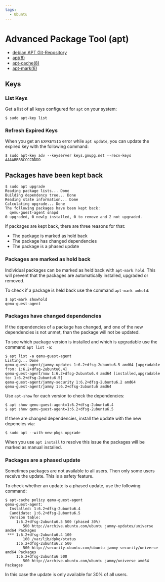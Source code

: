 ```yaml
---
tags:
  - Ubuntu
---
```


# Advanced Package Tool (apt)

* [debian APT Git-Repository](https://salsa.debian.org/apt-team)
* [apt(8)](https://manpages.debian.org/apt/apt.8.en.html)
* [apt-cache(8)](https://manpages.debian.org/apt/apt-cache.8.en.html)
* [apt-mark(8)](https://manpages.debian.org/apt/apt-mark.8.en.html)

## Keys

### List Keys

Get a list of all keys configured for `apt` on your system:

```console
$ sudo apt-key list
```

### Refresh Expired Keys

When you get an `EXPKEYSIG` error while `apt update`, you can update the expired
key with the following command:

```console
$ sudo apt-key adv --keyserver keys.gnupg.net --recv-keys AAAABBBBCCCCDDDD
```

## Packages have been kept back

```console
$ sudo apt upgrade
Reading package lists... Done
Building dependency tree... Done
Reading state information... Done
Calculating upgrade... Done
The following packages have been kept back:
  qemu-guest-agent snapd
0 upgraded, 0 newly installed, 0 to remove and 2 not upgraded.
```

If packages are kept back, there are three reasons for that:

* The package is marked as hold back
* The package has changed dependencies
* The package is a phased update

### Packages are marked as hold back

Individual packages can be marked as held back with `apt-mark hold`. This
will prevent that the packages are automatically installed, upgraded or removed.

To check if a package is held back use the command `apt-mark unhold`:

```console
$ apt-mark showhold
qemu-guest-agent
```

### Packages have changed dependencies

If the dependencies of a package has changed, and one of the new dependencies
is not unmet, than the package will not be updated.

To see which package version is installed and which is upgradable use the
command `apt list -a`:

```console
$ apt list -a qemu-guest-agent
Listing... Done
qemu-guest-agent/jammy-updates 1:6.2+dfsg-2ubuntu6.5 amd64 [upgradable from: 1:6.2+dfsg-2ubuntu6.4]
qemu-guest-agent/now 1:6.2+dfsg-2ubuntu6.4 amd64 [installed,upgradable to: 1:6.2+dfsg-2ubuntu6.5]
qemu-guest-agent/jammy-security 1:6.2+dfsg-2ubuntu6.2 amd64
qemu-guest-agent/jammy 1:6.2+dfsg-2ubuntu6 amd64
```

Use `apt-show` for each version to check the dependencies:

```console
$ apt show qemu-guest-agent=1:6.2+dfsg-2ubuntu6.4
$ apt show qemu-guest-agent=1:6.2+dfsg-2ubuntu6.5
```

If there are changed dependencies, install the update with the new depencies
via:

```console
$ sudo apt --with-new-pkgs upgrade
```

When you use `apt install` to resolve this issue the packages will be marked as
manual installed.

### Packages are a phased update

Sometimes packages are not available to all users. Then only some users receive
the update. This is a safety feature.

To check whether an update is a phased update, use the following command:

```console
$ apt-cache policy qemu-guest-agent
qemu-guest-agent:
  Installed: 1:6.2+dfsg-2ubuntu6.4
  Candidate: 1:6.2+dfsg-2ubuntu6.5
  Version table:
     1:6.2+dfsg-2ubuntu6.5 500 (phased 30%)
        500 http://archive.ubuntu.com/ubuntu jammy-updates/universe amd64 Packages
 *** 1:6.2+dfsg-2ubuntu6.4 100
        100 /var/lib/dpkg/status
     1:6.2+dfsg-2ubuntu6.2 500
        500 http://security.ubuntu.com/ubuntu jammy-security/universe amd64 Packages
     1:6.2+dfsg-2ubuntu6 500
        500 http://archive.ubuntu.com/ubuntu jammy/universe amd64 Packages
```

In this case the update is only available for 30% of all users.
